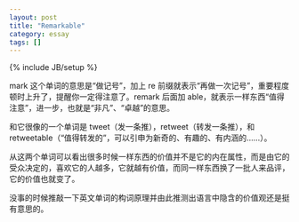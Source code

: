 ```yaml
---
layout: post
title: "Remarkable"
category: essay
tags: []
---
```

{% include JB/setup %}


mark 这个单词的意思是“做记号”，加上 re 前缀就表示“再做一次记号”，重要程度顿时上升了，提醒你一定得注意了。remark 后面加 able，就表示一样东西“值得注意”，进一步，也就是“非凡”、“卓越”的意思。


和它很像的一个单词是 tweet（发一条推），retweet（转发一条推），和 retweetable（“值得转发的”，可以引申为新奇的、有趣的、有内涵的……）。


从这两个单词可以看出很多时候一样东西的价值并不是它的内在属性，而是由它的受众决定的，喜欢它的人越多，它就越有价值，而同一样东西换了一批人来品评，它的价值也就变了。


没事的时候推敲一下英文单词的构词原理并由此推测出语言中隐含的价值观还是挺有意思的。
